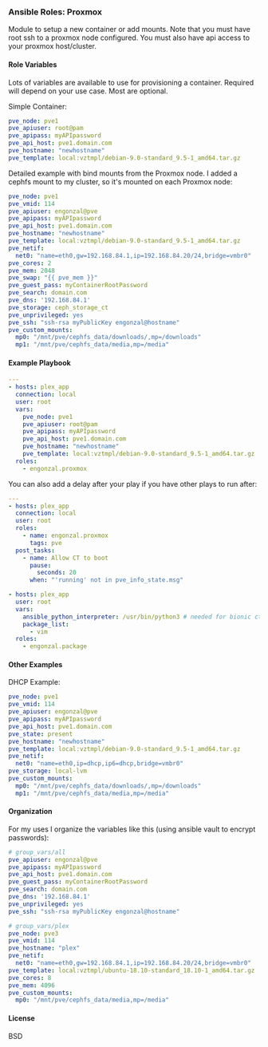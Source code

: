 ### Ansible Roles: Proxmox
Module to setup a new container or add mounts.  Note that you must have root ssh to a proxmox node configured.  You must also have api access to your proxmox host/cluster.

#### Role Variables
Lots of variables are available to use for provisioning a container.  Required will depend on your use case.  Most are optional.

Simple Container:
```yaml
pve_node: pve1
pve_apiuser: root@pam
pve_apipass: myAPIpassword
pve_api_host: pve1.domain.com
pve_hostname: "newhostname"
pve_template: local:vztmpl/debian-9.0-standard_9.5-1_amd64.tar.gz
```

Detailed example with bind mounts from the Proxmox node.  I added a cephfs mount to my cluster, so it's mounted on each Proxmox node:
```yaml
pve_node: pve1
pve_vmid: 114
pve_apiuser: engonzal@pve
pve_apipass: myAPIpassword
pve_api_host: pve1.domain.com
pve_hostname: "newhostname"
pve_template: local:vztmpl/debian-9.0-standard_9.5-1_amd64.tar.gz
pve_netif:
  net0: "name=eth0,gw=192.168.84.1,ip=192.168.84.20/24,bridge=vmbr0"
pve_cores: 2
pve_mem: 2048
pve_swap: "{{ pve_mem }}"
pve_guest_pass: myContainerRootPassword
pve_search: domain.com
pve_dns: '192.168.84.1'
pve_storage: ceph_storage_ct
pve_unprivileged: yes
pve_ssh: "ssh-rsa myPublicKey engonzal@hostname"
pve_custom_mounts:
  mp0: "/mnt/pve/cephfs_data/downloads/,mp=/downloads"
  mp1: "/mnt/pve/cephfs_data/media,mp=/media"
```

#### Example Playbook
```yaml
---
- hosts: plex_app
  connection: local
  user: root
  vars:
    pve_node: pve1
    pve_apiuser: root@pam
    pve_apipass: myAPIpassword
    pve_api_host: pve1.domain.com
    pve_hostname: "newhostname"
    pve_template: local:vztmpl/debian-9.0-standard_9.5-1_amd64.tar.gz
  roles:
    - engonzal.proxmox
```

You can also add a delay after your play if you have other plays to run after:

```yaml
---
- hosts: plex_app
  connection: local
  user: root
  roles:
    - name: engonzal.proxmox
      tags: pve
  post_tasks:
    - name: Allow CT to boot
      pause:
        seconds: 20
      when: "'running' not in pve_info_state.msg"

- hosts: plex_app
  user: root
  vars:
    ansible_python_interpreter: /usr/bin/python3 # needed for bionic ct
    package_list:
      - vim
  roles:
    - engonzal.package
```

#### Other Examples
DHCP Example:
```yaml
pve_node: pve1
pve_vmid: 114
pve_apiuser: engonzal@pve
pve_apipass: myAPIpassword
pve_api_host: pve1.domain.com
pve_state: present
pve_hostname: "newhostname"
pve_template: local:vztmpl/debian-9.0-standard_9.5-1_amd64.tar.gz
pve_netif:
  net0: "name=eth0,ip=dhcp,ip6=dhcp,bridge=vmbr0"
pve_storage: local-lvm
pve_custom_mounts:
  mp0: "/mnt/pve/cephfs_data/downloads/,mp=/downloads"
  mp1: "/mnt/pve/cephfs_data/media,mp=/media"
```

#### Organization
For my uses I organize the variables like this (using ansible vault to encrypt passwords):

```yaml
# group_vars/all
pve_apiuser: engonzal@pve
pve_apipass: myAPIpassword
pve_api_host: pve1.domain.com
pve_guest_pass: myContainerRootPassword
pve_search: domain.com
pve_dns: '192.168.84.1'
pve_unprivileged: yes
pve_ssh: "ssh-rsa myPublicKey engonzal@hostname"

# group_vars/plex
pve_node: pve3
pve_vmid: 114
pve_hostname: "plex"
pve_netif:
  net0: "name=eth0,gw=192.168.84.1,ip=192.168.84.20/24,bridge=vmbr0"
pve_template: local:vztmpl/ubuntu-18.10-standard_18.10-1_amd64.tar.gz
pve_cores: 8
pve_mem: 4096
pve_custom_mounts:
  mp0: "/mnt/pve/cephfs_data/media,mp=/media"
```

#### License

BSD
